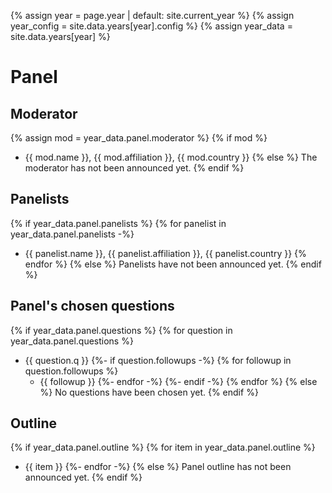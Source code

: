 {% assign year = page.year | default: site.current_year %}
{% assign year_config = site.data.years[year].config %}
{% assign year_data = site.data.years[year] %}

# Panel

## Moderator

{% assign mod = year_data.panel.moderator %}
{% if mod %}
* {{ mod.name }}, {{ mod.affiliation }}, {{ mod.country }}
{% else %}
The moderator has not been announced yet.
{% endif %}

## Panelists

{% if year_data.panel.panelists %}
{% for panelist in year_data.panel.panelists -%}
* {{ panelist.name }}, {{ panelist.affiliation }}, {{ panelist.country }}
{% endfor %}
{% else %}
Panelists have not been announced yet.
{% endif %}

## Panel's chosen questions

{% if year_data.panel.questions %}
{% for question in year_data.panel.questions %}
* {{ question.q }}
    {%- if question.followups -%}
    {% for followup in question.followups %}
    * {{ followup }}
    {%- endfor -%}
    {%- endif -%}
{% endfor %}
{% else %}
No questions have been chosen yet.
{% endif %}

## Outline

{% if year_data.panel.outline %}
{% for item in year_data.panel.outline %}
* {{ item }}
{%- endfor -%}
{% else %}
Panel outline has not been announced yet.
{% endif %}
